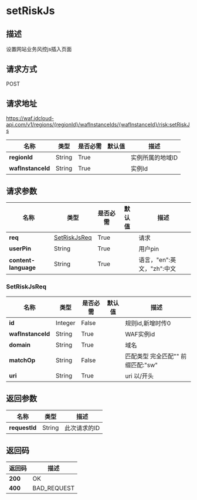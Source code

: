 # setRiskJs


## 描述
设置网站业务风控js插入页面

## 请求方式
POST

## 请求地址
https://waf.jdcloud-api.com/v1/regions/{regionId}/wafInstanceIds/{wafInstanceId}/risk:setRiskJs

|名称|类型|是否必需|默认值|描述|
|---|---|---|---|---|
|**regionId**|String|True| |实例所属的地域ID|
|**wafInstanceId**|String|True| |实例Id|

## 请求参数
|名称|类型|是否必需|默认值|描述|
|---|---|---|---|---|
|**req**|[SetRiskJsReq](setriskjs#setriskjsreq)|True| |请求|
|**userPin**|String|True| |用户pin|
|**content-language**|String|True| |语言，"en":英文，"zh":中文|

### <div id="setriskjsreq">SetRiskJsReq</div>
|名称|类型|是否必需|默认值|描述|
|---|---|---|---|---|
|**id**|Integer|False| |规则id,新增时传0|
|**wafInstanceId**|String|True| |WAF实例id|
|**domain**|String|True| |域名|
|**matchOp**|String|False| |匹配类型   完全匹配"" 前缀匹配:"sw"|
|**uri**|String|True| |uri 以/开头|

## 返回参数
|名称|类型|描述|
|---|---|---|
|**requestId**|String|此次请求的ID|


## 返回码
|返回码|描述|
|---|---|
|**200**|OK|
|**400**|BAD_REQUEST|
